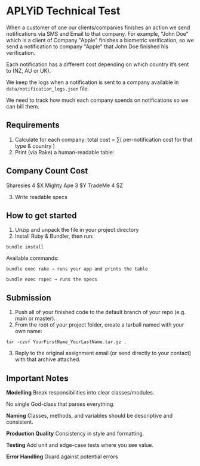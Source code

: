 # APLYiD Technical Test

When a customer of one our clients/companies finishes an action we send notifications via SMS and Email to that company. For example, "John Doe" which is a client of Company "Apple" finishes a biometric verification, so we send a notification to company "Apple" that John Doe finished his verification.

Each notification has a different cost depending on which country it’s sent to (NZ, AU or UK).

We keep the logs when a notification is sent to a company available in `data/notification_logs.json` file.

We need to track how much each company spends on notifications so we can bill them.

## Requirements

1. Calculate for each company: total cost = ∑( per-notification cost for that type & country )
2. Print (via Rake) a human-readable table:

Company           Count    Cost
--------------------------------
Sharesies         4        $X
Mighty Ape        3        $Y
TradeMe           4        $Z

3. Write readable specs

## How to get started
1. Unzip and unpack the file in your project directory
2. Install Ruby & Bundler, then run:
```
bundle install

```
Available commands:
```
bundle exec rake → runs your app and prints the table

bundle exec rspec → runs the specs
```


## Submission
1. Push all of your finished code to the default branch of your repo (e.g. main or master).
2. From the root of your project folder, create a tarball named with your own name:
```
tar -czvf YourFirstName_YourLastName.tar.gz .
```
3. Reply to the original assignment email (or send directly to your contact) with that archive attached.

## Important Notes

**Modelling**
Break responsibilities into clear classes/modules.

No single God-class that parses everything.

**Naming**
Classes, methods, and variables should be descriptive and consistent.

**Production Quality**
Consistency in style and formatting.

**Testing**
Add unit and edge-case tests where you see value.

**Error Handling**
Guard against potential errors